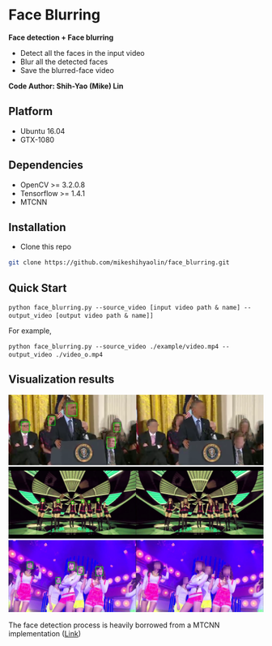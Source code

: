 # Face Blurring
**Face detection + Face blurring**
+ Detect all the faces in the input video
+ Blur all the detected faces
+ Save the blurred-face video

**Code Author: Shih-Yao (Mike) Lin**


## Platform
+ Ubuntu 16.04
+ GTX-1080

## Dependencies
+ OpenCV >= 3.2.0.8
+ Tensorflow >= 1.4.1
+ MTCNN 

## Installation

* Clone this repo

```bash
git clone https://github.com/mikeshihyaolin/face_blurring.git
```

## Quick Start
```
python face_blurring.py --source_video [input video path & name] --output_video [output video path & name]]
```
For example,
```
python face_blurring.py --source_video ./example/video.mp4 --output_video ./video_o.mp4 
```

## Visualization results
![](figs/blur1.png)
![](figs/blur2.jpg)
![](figs/blur3.jpg)

The face detection process is heavily borrowed from a MTCNN implementation ([Link](https://github.com/ipazc/mtcnn.git))

